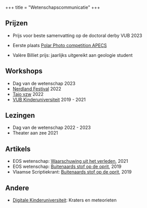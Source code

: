 +++
title = "Wetenschapscommunicatie"
+++
## Prijzen
* Prijs voor beste samenvatting op de doctoral derby VUB 2023

* Eerste plaats [Polar Photo competition APECS](https://apecs.is/outreach-archive/polar-weeks-archive/polar-weeks-2021/419-polarweekphoto-competition-march-2021/4506-the-winners-of-the-int-polar-week-march-2021-competition-are.html)

* Valère Billiet prijs: jaarlijks uitgereikt aan geologie student


## Workshops
* Dag van de wetenschap 2023
* [Nerdland Festival](https://www.nerdlandfestival.be/nl/) 2022
* [Tajo vzw](https://tajo.be) 2022 
* [VUB Kinderuniversiteit](https://vubkinderuniversiteit.be/ku21-workshop-micrometeorieten-kleine-boodschappers-uit-de-ruimte/)
 2019 - 2021 

## Lezingen
* Dag van de wetenschap 2022 - 2023
* Theater aan zee 2021

## Artikels
* EOS wetenschap: [Waarschuwing uit het verleden](https://www.eoswetenschap.eu/ruimte/waarschuwing-uit-het-verleden), 2021 
* EOS wetenschap: [Buitenaards stof op de oprit](https://www.eoswetenschap.eu/ruimte/buitenaards-stof-op-de-oprit), 2019
* Vlaamse Scriptiekrant: [Buitenaards stof op de oprit](https://scriptieprijs.be/nieuws/buitenaards-stof-op-de-oprit), 2019 

## Andere
* [Digitale Kinderuniversiteit](https://vubkinderuniversiteit.be/lespakket-kraters-en-meteorieten/): Kraters en meteorieten 